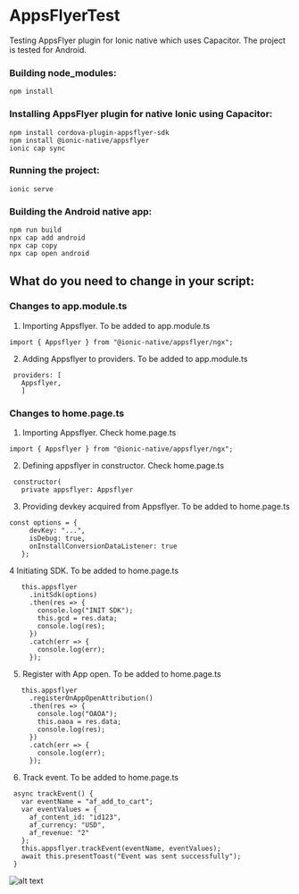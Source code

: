 # AppsFlyerTest
Testing AppsFlyer plugin for Ionic native which uses Capacitor. The project is tested for Android.

### Building node_modules:
```
npm install
```

### Installing AppsFlyer plugin for native Ionic using Capacitor:
```
npm install cordova-plugin-appsflyer-sdk
npm install @ionic-native/appsflyer
ionic cap sync
```
### Running the project:
```
ionic serve
```
### Building the Android native app:
```
npm run build
npx cap add android
npx cap copy
npx cap open android
```
## What do you need to change in your script:
### Changes to app.module.ts
1. Importing Appsflyer. To be added to app.module.ts
```
import { Appsflyer } from "@ionic-native/appsflyer/ngx";
```
2. Adding Appsflyer to providers. To be added to app.module.ts
```
 providers: [
   Appsflyer,
   ]
```

### Changes to home.page.ts
1. Importing Appsflyer. Check home.page.ts
```
import { Appsflyer } from "@ionic-native/appsflyer/ngx";
```
2. Defining appsflyer in constructor. Check home.page.ts
```
 constructor(
   private appsflyer: Appsflyer
```
3. Providing devkey acquired from Appsflyer. To be added to home.page.ts
```
const options = {
     devKey: "...",
     isDebug: true,
     onInstallConversionDataListener: true
   };
```
4 Initiating SDK. To be added to home.page.ts
```
   this.appsflyer
     .initSdk(options)
     .then(res => {
       console.log("INIT SDK");
       this.gcd = res.data;
       console.log(res);
     })
     .catch(err => {
       console.log(err);
     });
```
5. Register with App open. To be added to home.page.ts
```
   this.appsflyer
     .registerOnAppOpenAttribution()
     .then(res => {
       console.log("OAOA");
       this.oaoa = res.data;
       console.log(res);
     })
     .catch(err => {
       console.log(err);
     });
```
6. Track event. To be added to home.page.ts
```
 async trackEvent() {
   var eventName = "af_add_to_cart";
   var eventValues = {
     af_content_id: "id123",
     af_currency: "USD",
     af_revenue: "2"
   };
   this.appsflyer.trackEvent(eventName, eventValues);
   await this.presentToast("Event was sent successfully");
 }
```

![alt text](https://github.com/sahibammar/AppsFlyerTest/raw/master/src/common/images/appsflyer_dashboard_snapshot.jpg "Logo Title Text 1")

